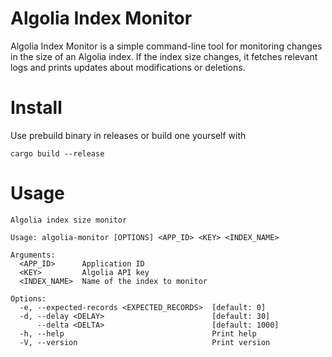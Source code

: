 # Algolia Index Monitor

Algolia Index Monitor is a simple command-line tool for monitoring changes in the size of an Algolia index. If the index size changes, it fetches relevant logs and prints updates about modifications or deletions.

# Install

Use prebuild binary in releases or build one yourself with
```shell
cargo build --release
```

# Usage
```text
Algolia index size monitor

Usage: algolia-monitor [OPTIONS] <APP_ID> <KEY> <INDEX_NAME>

Arguments:
  <APP_ID>      Application ID
  <KEY>         Algolia API key
  <INDEX_NAME>  Name of the index to monitor

Options:
  -e, --expected-records <EXPECTED_RECORDS>  [default: 0]
  -d, --delay <DELAY>                        [default: 30]
      --delta <DELTA>                        [default: 1000]
  -h, --help                                 Print help
  -V, --version                              Print version
```

